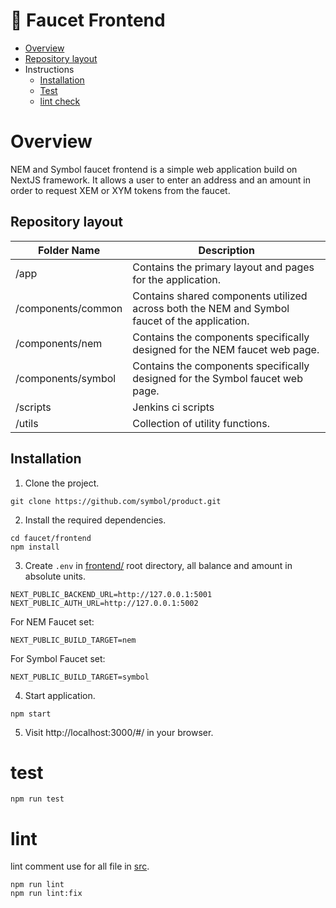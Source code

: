 # :potable_water: Faucet Frontend

- [Overview](#overview)
- [Repository layout](#repository-layout)
- Instructions
    - [Installation](#installation)
    - [Test](#test)
    - [lint check](#lint)

# Overview

NEM and Symbol faucet frontend is a simple web application build on NextJS framework. It allows a user to enter an address and an amount in order to request XEM or XYM tokens from the faucet.

## Repository layout

| Folder Name | Description |
| -------------|--------------|
| /app | Contains the primary layout and pages for the application. |
| /components/common | Contains shared components utilized across both the NEM and Symbol faucet of the application. |
| /components/nem | Contains the components specifically designed for the NEM faucet web page. |
| /components/symbol | Contains the components specifically designed for the Symbol faucet web page. |
| /scripts | Jenkins ci scripts |
| /utils | Collection of utility functions. |

## Installation

1. Clone the project.

```
git clone https://github.com/symbol/product.git
```

2. Install the required dependencies.

```
cd faucet/frontend
npm install
```

3. Create `.env` in [frontend/](/frontend/) root directory, all balance and amount in absolute units.

```env
NEXT_PUBLIC_BACKEND_URL=http://127.0.0.1:5001
NEXT_PUBLIC_AUTH_URL=http://127.0.0.1:5002
```

For NEM Faucet set:
```env
NEXT_PUBLIC_BUILD_TARGET=nem
```

For Symbol Faucet set:
```env
NEXT_PUBLIC_BUILD_TARGET=symbol
```

4. Start application.

```shell
npm start
```

5. Visit http://localhost:3000/#/ in your browser.

# test

```
npm run test
```

# lint

lint comment use for all file in [src](/frontend/src/).
```
npm run lint
npm run lint:fix
```
